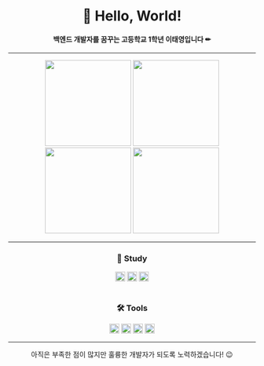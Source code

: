 <h1 align="center">👋 Hello, World!</h1>
<h4 align="center">백엔드 개발자를 꿈꾸는 고등학교 1학년 이태영입니다 ✏</h4>
<hr>
<p align="center">
  <img src="https://github-readme-stats.vercel.app/api?username=Daybreak312&show_icons=true&theme=slateorange" height=175>
  <img src="https://github-readme-stats.vercel.app/api/top-langs/?username=Daybreak312&langs_count=5&theme=slateorange" height=175><br>
  <img src="http://mazassumnida.wtf/api/v2/generate_badge?boj=leety6073" height=175>
  <img src="https://mazandi.herokuapp.com/api?handle=leety6073&theme=dracula" height=175>
</p>
<hr>
<h3 align="center">📖 Study</h3>
<div align="center">
  <img src="https://img.shields.io/badge/C-36393F?style=flat&logo=C&logoColor=00599C" art="C" height=20>
  <img src="https://img.shields.io/badge/JAVA-36393F?style=flat&logoColor=EA2D2E" art="JAVA" height=20>
  <img src="https://img.shields.io/badge/Spring-36393F?style=flat&logo=Spring&logoColor=6DB33F" art="Spring" height=20>
</div>
<br>
<div align="center">
<h3 align="center">🛠 Tools</h3>
  <img src="https://img.shields.io/badge/Visual Studio-36393F?style=flat&logo=visualstudio&logoColor=5C2D91" art="Visual Studio" height=20>
  <img src="https://img.shields.io/badge/IntelliJ idea-36393F?style=flat&logo=intellijidea&logoColor=167EEF" art="intellijidea" height=20>
  <img src="https://img.shields.io/badge/GitHub-36393F?style=flat&logo=github&logoColor=181717" art="GitHub" height=20>
  <img src="https://img.shields.io/badge/GitKraken-36393F?style=flat&logo=github&logoColor=179287" art="GitKraken" height=20>
</div>
<hr>
<p align="center">아직은 부족한 점이 많지만 훌륭한 개발자가 되도록 노력하겠습니다! 😉</p>
